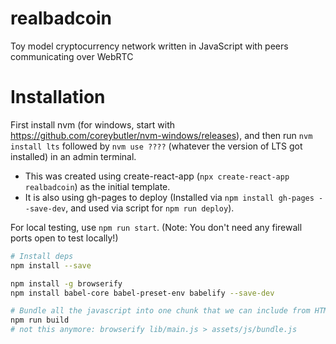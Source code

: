 # realbadcoin
Toy model cryptocurrency network written in JavaScript with peers communicating over WebRTC

# Installation

First install nvm (for windows, start with https://github.com/coreybutler/nvm-windows/releases),
and then run `nvm install lts` followed by `nvm use ????` (whatever the version of LTS got installed) in an admin terminal.

* This was created using create-react-app (`npx create-react-app realbadcoin`) as the initial template.
* It is also using gh-pages to deploy (Installed via `npm install gh-pages --save-dev`, and used via script for `npm run deploy`).

For local testing, use `npm run start`. (Note: You don't need any firewall ports open to test locally!)

```bash
# Install deps
npm install --save

npm install -g browserify
npm install babel-core babel-preset-env babelify --save-dev

# Bundle all the javascript into one chunk that we can include from HTML
npm run build
# not this anymore: browserify lib/main.js > assets/js/bundle.js
```
